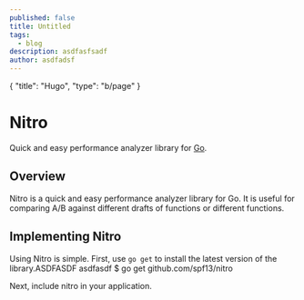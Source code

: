 ```yaml
---
published: false
title: Untitled
tags:
  - blog
description: asdfasfsadf
author: asdfadsf
---
```

{
	"title": "Hugo",
    "type": "b/page"
}

# Nitro

Quick and easy performance analyzer library for [Go](http://golang.org/).

## Overview

Nitro is a quick and easy performance analyzer library for Go.
It is useful for comparing A/B against different drafts of functions
or different functions.

## Implementing Nitro

Using Nitro is simple. First, use `go get` to install the latest version
of the library.ASDFASDF
asdfasdf
    $ go get github.com/spf13/nitro

Next, include nitro in your application.
